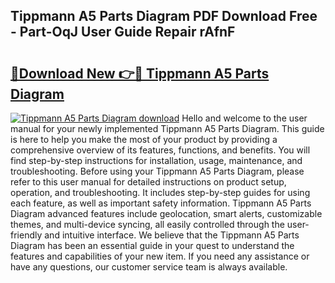 ## Tippmann A5 Parts Diagram PDF Download Free - Part-OqJ User Guide Repair rAfnF

# <h2><a href="http://dfsk031.blite.top/?on=Tippmann+A5+Parts+Diagram">🔗Download New 👉🔴 Tippmann A5 Parts Diagram</a></h2>

[![Tippmann A5 Parts Diagram download](https://i.imgur.com/lujVjoI.png)](http://dfsk031.blite.top/?on=Tippmann+A5+Parts+Diagram)
Hello and welcome to the user manual for your newly implemented Tippmann A5 Parts Diagram. This guide is here to help you make the most of your product by providing a comprehensive overview of its features, functions, and benefits. You will find step-by-step instructions for installation, usage, maintenance, and troubleshooting. Before using your Tippmann A5 Parts Diagram, please refer to this user manual for detailed instructions on product setup, operation, and troubleshooting. It includes step-by-step guides for using each feature, as well as important safety information. Tippmann A5 Parts Diagram advanced features include geolocation, smart alerts, customizable themes, and multi-device syncing, all easily controlled through the user-friendly and intuitive interface. We believe that the Tippmann A5 Parts Diagram has been an essential guide in your quest to understand the features and capabilities of your new item. If you need any assistance or have any questions, our customer service team is always available.
